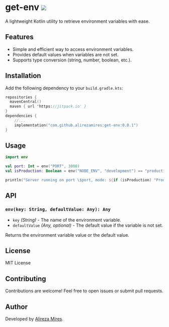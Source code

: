 # get-env [![](https://jitpack.io/v/alirezamires/get-env.svg)](https://jitpack.io/#alirezamires/get-env)

A lightweight Kotlin utility to retrieve environment variables with ease.

## Features

- Simple and efficient way to access environment variables.
- Provides default values when variables are not set.
- Supports type conversion (string, number, boolean, etc.).

## Installation

Add the following dependency to your `build.gradle.kts`:

```kotlin
repositories {
  mavenCentral()
  maven { url 'https://jitpack.io' }
}
dependencies {
    //...
    implementation("com.github.alirezamires:get-env:0.0.1")
}
```

## Usage

```kotlin
import env

val port: Int = env("PORT", 3000)
val isProduction: Boolean = env("NODE_ENV", "development") == "production"

println("Server running on port \$port, mode: ${if (isProduction) "Production" else "Development"}")
```

## API

### `env(key: String, defaultValue: Any): Any`

- `key` *(String)* - The name of the environment variable.
- `defaultValue` *(Any, optional)* - The default value if the variable is not set.

Returns the environment variable value or the default value.

## License

MIT License

## Contributing

Contributions are welcome! Feel free to open issues or submit pull requests.

## Author

Developed by [Alireza Mires](https://github.com/alirezamires).


